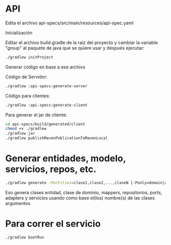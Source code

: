 # API

Edita el archivo api-specs/src/main/resources/api-spec.yaml

Inicialización

Editar el archivo build.gradle de la raíz del proyecto y cambiar la variable "group"
al paquete de java que se quiere usar y después ejecutar:

```bash
./gradlew initProject
```

Generar código en base a ese archivo

Código de Servidor:

```bash
./gradlew :api-specs:generate-server
```

Código para clientes:

```bash
./gradlew :api-specs:generate-client
```

Para generar el jar de cliente:

```bash
cd api-specs/build/generated/client
chmod +x ./gradlew
./gradlew jar
./gradlew publishMavenPublicationToMavenLocal
```

# Generar entidades, modelo, servicios, repos, etc.

```bash
./gradlew generate -Pentities=clase1,clase2,...,claseN [-Ponly=domain|app|infra] [-PbasePackage=xxx.yyy.zzz]
```

Eso genera clases entidad, clase de dominio, mappers, repositorios, ports, adapters y servicios usando como base el(los)
nombre(s) de las clases argumentos

# Para correr el servicio

```bash
./gradlew bootRun
```